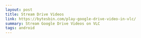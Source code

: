 ```yaml
---
layout: post
title: Stream Drive Videos
link: https://bytesbin.com/play-google-drive-video-in-vlc/
summary: Stream Google Drive Videos on VLC
tags: android
---
```

